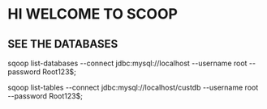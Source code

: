 # HI WELCOME TO SCOOP

## SEE THE DATABASES

sqoop list-databases --connect jdbc:mysql://localhost --username root --password Root123$; <br/>

sqoop list-tables --connect jdbc:mysql://localhost/custdb --username root --password Root123$; <br/>





